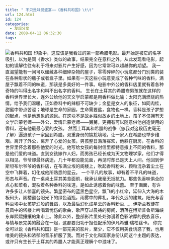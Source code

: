 ```yaml
---
title: " 不只是味觉盛宴——《香料共和国》\t\t"
url: 124.html
id: 124
categories:
  - 发现分享
date: 2008-04-12 06:32:30
tags:
---
```


![香料共和国](../../../images/2008/04/xlghg2.jpg) 印象中，这应该是我看过的第一部希腊电影。最开始是被它的名字吸引，以为是同《香水》类似的故事，结果完全在意料之外。从此发现看电影，起初的误解往往有利于将来对影片产生好感，因为它常常可以超越你的期望。 我一直渴望能有一间可以储藏各种细碎杂物的屋子，零零碎碎的小玩意都分门别类的装在各种形状的瓶子或者盒子里。如果有一天这些小玩意变成了各种气味的香料，满屋子飘着不同的味道，那该是多美好的一件事。电影中外公的香料店里就有着各种奇特的叫得出名字和叫不出名字的香料。 生长在土耳其的希腊裔男孩就在这样的香料世界里长大，连外公给他的天文学启蒙都是用香料做比喻：太阳充满燃烧的热情，给予我们温暖，正如香料中的辣椒不可缺少；金星是女人的象征，如同肉桂，甜蜜中带点苦涩；地球是生命的家园，生命需要盐，食物也一样。香料是孩子梦想的起点，也是他想象的源泉。在这块不是故乡胜似故乡的土地上，孩子不仅拥有天文学启蒙老师——外公，爱情启蒙老师——舅舅，更拥有可以随意供他创造使用的香料，还有他最最心爱的女孩。 然而土耳其和希腊的战争（恕我对这段历史毫无了解）逼迫孩子一家回到希腊。双重身份的尴尬境地，让一家人在希腊也举步维艰。离开了外公，离开了心爱的女孩，男孩整日落落寡欢，他躲在厨房，在香料的世界里怀念着那些他爱的时光。他写给女孩的每封信里都特意撒上不同的香料，那是他们爱的味道。直到女孩嫁作人妇，而男孩已经长成为天文物理学家，他们才得以相见。爷爷却最终病逝，几十年都没能见面，再见时却已是天上人间。他回到伊斯坦布尔爷爷的香料店，在布满尘埃的阁楼上，吹起香料粉末，颗粒混杂着尘土在空中飞舞着，幻化成他所熟悉的星云。 一个平凡的故事，却有着不平凡的味道，形态与声音。在一桌桌土耳其美食面前，我承认我毫无抵抗力。那些色香味俱全的点心和菜肴，混杂着各种香料的味道，是如此诱惑着你的味蕾。 至于画面，有许许多多让人惊喜的镜头。繁星密布的蓝黑色星空，飘飞的小红伞，延伸入大海的木板码头，阁楼窗台阳光下的绿色酒瓶，雨雾中的葬礼，年代久远的建筑，阳光与香料尘埃中女孩梦幻般的舞蹈，以及最后幻化成星云的香料粉尘…… 伊斯兰教徒在晨风中的塔楼上吟唱着忧伤的歌曲，歌声穿过晨祷的房间，洒落在博斯普鲁斯海峡东岸熙熙攘攘的集市上。除此以外，整部影片里处处弥漫着色彩浓厚的民族音乐，与情与景完美的融合在一起，这都要归功于担任配乐的伊凡希雅·瑞柏丝卡。 你完全可以说《香料共和国》是一部完美的影片，至少，它不仅用美食诱惑了我，也用唯美的镜头和浓郁的音乐折服了我。而对于文化和国家身份认同这个主题的表达，或许只有生长于土耳其的希腊人才能真正理解个中滋味了。
